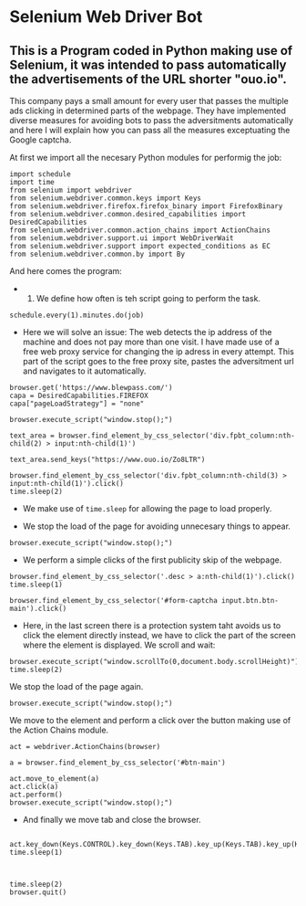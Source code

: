 # Selenium Web Driver Bot
## This is a Program coded in Python making use of Selenium,  it was intended to pass automatically the advertisements of the URL shorter "ouo.io". 

This company pays a small amount for every user that passes the multiple ads clicking in determined parts of the webpage. They have implemented diverse measures for avoiding bots to pass the adversitments automatically and here I will explain how you can pass all the measures exceptuating the Google captcha.

At first we import all the necesary Python modules for performig the job:

```
import schedule
import time
from selenium import webdriver
from selenium.webdriver.common.keys import Keys
from selenium.webdriver.firefox.firefox_binary import FirefoxBinary
from selenium.webdriver.common.desired_capabilities import DesiredCapabilities
from selenium.webdriver.common.action_chains import ActionChains
from selenium.webdriver.support.ui import WebDriverWait
from selenium.webdriver.support import expected_conditions as EC
from selenium.webdriver.common.by import By
```
And here comes the program:
- 1. We define how often is teh script going to perform the task.
```
schedule.every(1).minutes.do(job) 
```
- Here we will solve an issue: The web detects the ip address of the machine and does not pay more than one visit.
I have made use of a free web proxy service for changing the ip adress in every attempt. This part of the script goes to the free proxy site, pastes the adversitment url and navigates to it automatically.
```
browser.get('https://www.blewpass.com/')
capa = DesiredCapabilities.FIREFOX
capa["pageLoadStrategy"] = "none"

browser.execute_script("window.stop();")

text_area = browser.find_element_by_css_selector('div.fpbt_column:nth-child(2) > input:nth-child(1)')

text_area.send_keys("https://www.ouo.io/Zo8LTR")

browser.find_element_by_css_selector('div.fpbt_column:nth-child(3) > input:nth-child(1)').click()
time.sleep(2)
```
- We make use of ```time.sleep``` for allowing the page to load properly. 

- We stop the load of the page for avoiding unnecesary things to appear.
```
browser.execute_script("window.stop();")
```
- We perform a simple clicks of the first publicity skip of the webpage.
```
browser.find_element_by_css_selector('.desc > a:nth-child(1)').click()
time.sleep(1)

browser.find_element_by_css_selector('#form-captcha input.btn.btn-main').click()
```
- Here, in the last screen there is a protection  system taht avoids us to click the element directly instead, we have to click the part of the screen where the element is displayed.
 We scroll and wait: 
```
browser.execute_script("window.scrollTo(0,document.body.scrollHeight)")
time.sleep(2)
```
We stop the load of the page again.
```
browser.execute_script("window.stop();")
```
We move to the element and perform a click over the button making use of the Action Chains module.
```
act = webdriver.ActionChains(browser)

a = browser.find_element_by_css_selector('#btn-main')

act.move_to_element(a)
act.click(a)
act.perform()
browser.execute_script("window.stop();")
```
- And finally we move tab and close the browser.
```

act.key_down(Keys.CONTROL).key_down(Keys.TAB).key_up(Keys.TAB).key_up(Keys.CONTROL).perform()
time.sleep(1)



time.sleep(2)
browser.quit()
```
